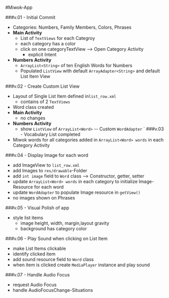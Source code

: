 #Miwok-App

###v.01 - Initial Commit
* Categories: Numbers, Family Members, Colors, Phrases
* **Main Activity**
    * List of `TextViews` for each Categroy
    * each category has a color
    * click on one categoryTextView --> Open Category Activity
        + explicit Intent
* **Numbers Activity**
    * `ArrayList<String>` of ten English Words for Numbers
    * Populated `ListView` with default `ArrayAdapter<String>` and default List Item View

###v.02 - Create Custom List View
* Layout of Single List Item defined in`list_row.xml`
    * contains of 2 `TextViews`
* Word class created
* **Main Activity**
    * no changes
* **Numbers Activity**
    * show `ListView` of `ArrayList<Word>` -- Custom `WordAdapter`
    `
###v.03 - Vocabulary List completed
* Miwok words for all categories added in `ArrayList<Word> words` in each Category Activity

###v.04 - Display Image for each word
* add ImageView to `list_row.xml`
* add Images to `res/drawable`-Folder
* add `int image` field to `Word` class --> Constructor, getter, setter
* update `ArrayList<Word> words` in each category to initialize Image-Resource for each word
* update `WordAdapter` to populate Image resource in `getView()`
* no images shown on Phrases

###v.05 - Visual Polish of app
* style list items
    * image height, width, margin,layout gravity
    * background has category color

###v.06 - Play Sound when clicking on List Item
* make List Items clickable
* identify clicked item
* add sound resource field to `Word` class
* when item is clicked create `MediaPlayer` instance and play sound

###v.07 - Handle Audio Focus
* request Audio Focus
* handle AudioFocusChange-Situations

